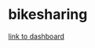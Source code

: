 # bikesharing

[link to dashboard](https://public.tableau.com/app/profile/kimberly.murphy1969/viz/Module14-BikeSharePresentation/Story1?publish=yes)
